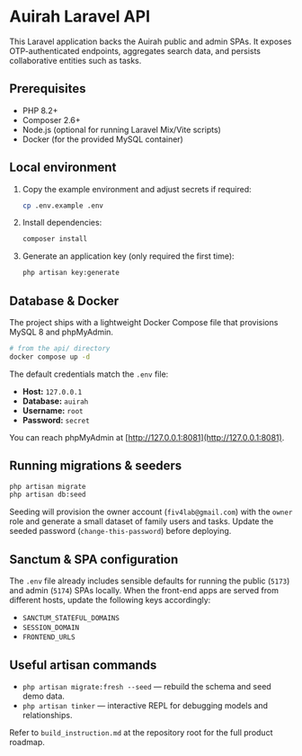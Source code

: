 # Auirah Laravel API

This Laravel application backs the Auirah public and admin SPAs. It exposes OTP-authenticated endpoints, aggregates search data,
and persists collaborative entities such as tasks.

## Prerequisites

- PHP 8.2+
- Composer 2.6+
- Node.js (optional for running Laravel Mix/Vite scripts)
- Docker (for the provided MySQL container)

## Local environment

1. Copy the example environment and adjust secrets if required:
   ```bash
   cp .env.example .env
   ```
2. Install dependencies:
   ```bash
   composer install
   ```
3. Generate an application key (only required the first time):
   ```bash
   php artisan key:generate
   ```

## Database & Docker

The project ships with a lightweight Docker Compose file that provisions MySQL 8 and phpMyAdmin.

```bash
# from the api/ directory
docker compose up -d
```

The default credentials match the `.env` file:

- **Host:** `127.0.0.1`
- **Database:** `auirah`
- **Username:** `root`
- **Password:** `secret`

You can reach phpMyAdmin at [http://127.0.0.1:8081](http://127.0.0.1:8081).

## Running migrations & seeders

```bash
php artisan migrate
php artisan db:seed
```

Seeding will provision the owner account (`fiv4lab@gmail.com`) with the `owner` role and generate a small dataset of family users
and tasks. Update the seeded password (`change-this-password`) before deploying.

## Sanctum & SPA configuration

The `.env` file already includes sensible defaults for running the public (`5173`) and admin (`5174`) SPAs locally. When the
front-end apps are served from different hosts, update the following keys accordingly:

- `SANCTUM_STATEFUL_DOMAINS`
- `SESSION_DOMAIN`
- `FRONTEND_URLS`

## Useful artisan commands

- `php artisan migrate:fresh --seed` — rebuild the schema and seed demo data.
- `php artisan tinker` — interactive REPL for debugging models and relationships.

Refer to `build_instruction.md` at the repository root for the full product roadmap.
